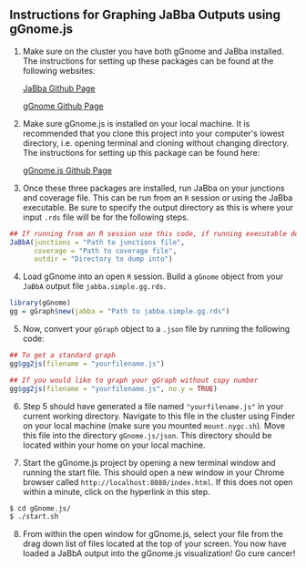 
## Instructions for Graphing JaBba Outputs using gGnome.js

1. Make sure on the cluster you have both gGnome and JaBba installed. The instructions for setting up these packages can be found at the following websites:

    [JaBba Github Page](https://github.com/mskilab/JaBba)

    [gGnome Github Page](https://github.com/mskilab/gGnome)

2. Make sure gGnome.js is installed on your local machine. It is recommended that you clone this project into your computer's lowest directory, i.e. opening terminal and cloning without changing directory. The instructions for setting up this package can be found here:

   [gGnome.js Github Page](https://github.com/mskilab/gGnome.js)

3. Once these three packages are installed, run JaBba on your junctions and coverage file. This can be run from an `R` session or using the JaBba executable. Be sure to specify the output directory as this is where your input `.rds` file will be for the following steps.

  ```R
  ## If running from an R session use this code, if running executable don't worry about this  
  JaBbA(junctions = "Path to junctions file",  
        coverage = "Path to coverage file",  
        outdir = "Directory to dump into")  
  ```

4. Load gGnome into an open `R` session. Build a `gGnome` object from your `JaBbA` output file `jabba.simple.gg.rds`.

  ```R
  library(gGnome)  
  gg = gGraph$new(jabba = "Path to jabba.simple.gg.rds")
  ```

5. Now, convert your `gGraph` object to a `.json` file by running the following code:

  ```R
  ## To get a standard graph  
  gg$gg2js(filename = "yourfilename.js")  

  ## If you would like to graph your gGraph without copy number  
  gg$gg2js(filename = "yourfilename.js", no.y = TRUE)  
  ```

6. Step 5 should have generated a file named `"yourfilename.js"` in your current working directory. Navigate to this file in the cluster using Finder on your local machine (make sure you mounted `mount.nygc.sh`). Move this file into the directory `gGnome.js/json`. This directory should be located within your home on your local machine.

7. Start the gGnome.js project by opening a new terminal window and running the start file. This should open a new window in your Chrome browser called `http://localhost:8080/index.html`. If this does not open within a minute, click on the hyperlink in this step.

  ```bash
  $ cd gGnome.js/  
  $ ./start.sh  
  ```

8. From within the open window for gGnome.js, select your file from the drag down list of files located at the top of your screen. You now have loaded a JaBbA output into the gGnome.js visualization! Go cure cancer!
